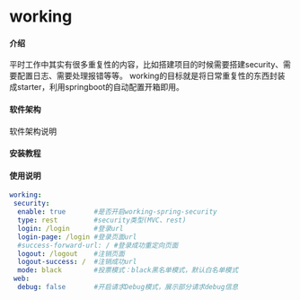 # working

#### 介绍
平时工作中其实有很多重复性的内容，比如搭建项目的时候需要搭建security、需要配置日志、需要处理报错等等。
working的目标就是将日常重复性的东西封装成starter，利用springboot的自动配置开箱即用。

#### 软件架构
软件架构说明


#### 安装教程



#### 使用说明

```yaml
working:
 security:
  enable: true       #是否开启working-spring-security
  type: rest         #security类型(MVC、rest)
  login: /login      #登录url
  login-page: /login #登录页面url
  #success-forward-url: / #登录成功重定向页面
  logout: /logout    #注销页面
  logout-success: /  #注销成功url
  mode: black        #投票模式：black黑名单模式，默认白名单模式
 web:
  debug: false       #开启请求Debug模式，展示部分请求debug信息
```